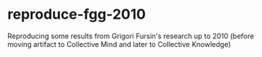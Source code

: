# reproduce-fgg-2010
Reproducing some results from Grigori Fursin's research up to 2010 (before moving artifact to Collective Mind and later to Collective Knowledge)
